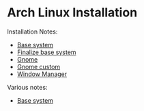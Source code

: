 # Arch Linux Installation

Installation Notes:
- [Base system](https://github.com/jbarozet/archlinux/blob/master/arch-install-part1.md)
- [Finalize base system](https://github.com/jbarozet/archlinux/blob/master/arch-install-part2.md)
- [Gnome](https://github.com/jbarozet/archlinux/blob/master/arch-install-part3.md)
- [Gnome custom](https://github.com/jbarozet/archlinux/blob/master/arch-install-part4.md)
- [Window Manager](https://github.com/jbarozet/archlinux/blob/master/arch-install-part5.md)

Various notes:
- [Base system](https://github.com/jbarozet/archlinux/blob/master/Network-and-Wireless.md)